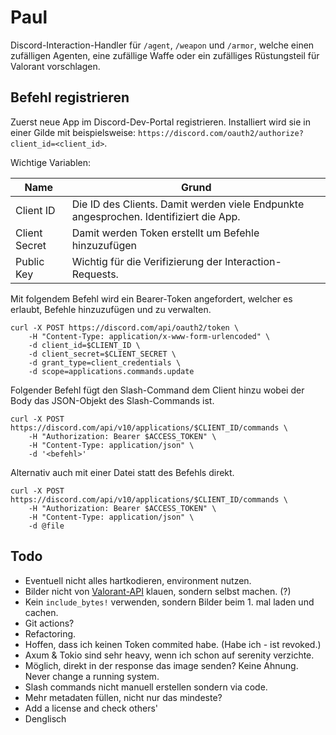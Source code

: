 # Paul

Discord-Interaction-Handler für `/agent`, `/weapon` und `/armor`, welche einen zufälligen Agenten, eine zufällige Waffe oder ein zufälliges Rüstungsteil für Valorant vorschlagen.

## Befehl registrieren

Zuerst neue App im Discord-Dev-Portal registrieren. Installiert wird sie in einer Gilde mit beispielsweise: `https://discord.com/oauth2/authorize?client_id=<client_id>`.

Wichtige Variablen:

| Name          | Grund                                                                                 |
|---------------|---------------------------------------------------------------------------------------|
| Client ID     | Die ID des Clients. Damit werden viele Endpunkte angesprochen. Identifiziert die App. |
| Client Secret | Damit werden Token erstellt um Befehle hinzuzufügen                                   |
| Public Key    | Wichtig für die Verifizierung der Interaction-Requests.                               |

Mit folgendem Befehl wird ein Bearer-Token angefordert, welcher es erlaubt, Befehle hinzuzufügen und zu verwalten.

```shell
curl -X POST https://discord.com/api/oauth2/token \
    -H "Content-Type: application/x-www-form-urlencoded" \
    -d client_id=$CLIENT_ID \
    -d client_secret=$CLIENT_SECRET \
    -d grant_type=client_credentials \
    -d scope=applications.commands.update
```

Folgender Befehl fügt den Slash-Command dem Client hinzu wobei der Body das JSON-Objekt des Slash-Commands ist.

```shell
curl -X POST https://discord.com/api/v10/applications/$CLIENT_ID/commands \
    -H "Authorization: Bearer $ACCESS_TOKEN" \
    -H "Content-Type: application/json" \
    -d '<befehl>'
```

Alternativ auch mit einer Datei statt des Befehls direkt.

```shell
curl -X POST https://discord.com/api/v10/applications/$CLIENT_ID/commands \
    -H "Authorization: Bearer $ACCESS_TOKEN" \
    -H "Content-Type: application/json" \
    -d @file
```

## Todo

- Eventuell nicht alles hartkodieren, environment nutzen.
- Bilder nicht von [Valorant-API](https://valorant-api.com) klauen, sondern selbst machen. (?)
- Kein `include_bytes!` verwenden, sondern Bilder beim 1. mal laden und cachen.
- Git actions?
- Refactoring.
- Hoffen, dass ich keinen Token commited habe. (Habe ich - ist revoked.)
- Axum & Tokio sind sehr heavy, wenn ich schon auf serenity verzichte.
- Möglich, direkt in der response das image senden? Keine Ahnung. Never change a running system.
- Slash commands nicht manuell erstellen sondern via code.
- Mehr metadaten füllen, nicht nur das mindeste?
- Add a license and check others'
- Denglisch
